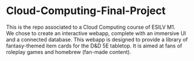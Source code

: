 # Cloud-Computing-Final-Project
This is the repo associated to a Cloud Computing course of ESILV M1. <br>
We chose to create an interactive webapp, complete with an immersive UI and a connected database. This webapp is designed to provide a library of fantasy-themed item cards for the D&D 5E tabletop. It is aimed at fans of roleplay games and homebrew (fan-made content).


